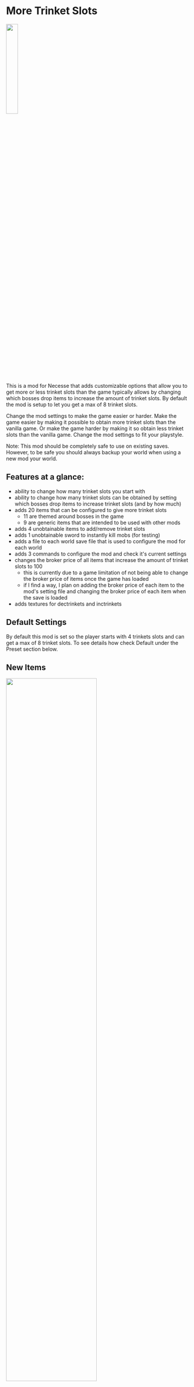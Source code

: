 # More Trinket Slots
<img src="https://github.com/project-curiosity/MoreTrinketSlots/blob/main/src/main/resources/preview.png" width=25% height=25%><br>
This is a mod for Necesse that adds customizable options that allow you to get more or less trinket slots than the game typically allows by changing which bosses drop items to increase the amount of trinket slots. By default the mod is setup to let you get a max of 8 trinket slots.

Change the mod settings to make the game easier or harder. Make the game easier by making it possible to obtain more trinket slots than the vanilla game. Or make the game harder by making it so obtain less trinket slots than the vanilla game. Change the mod settings to fit your playstyle.

Note: This mod should be completely safe to use on existing saves. However, to be safe you should always backup your world when using a new mod your world.

## Features at a glance:
- ability to change how many trinket slots you start with
- ability to change how many trinket slots can be obtained by setting which bosses drop items to increase trinket slots (and by how much)
- adds 20 items that can be configured to give more trinket slots
  - 11 are themed around bosses in the game
  - 9 are generic items that are intended to be used with other mods
- adds 4 unobtainable items to add/remove trinket slots
- adds 1 unobtainable sword to instantly kill mobs (for testing)
- adds a file to each world save file that is used to configure the mod for each world
- adds 3 commands to configure the mod and check it's current settings
- changes the broker price of all items that increase the amount of trinket slots to 100
  - this is currently due to a game limitation of not being able to change the broker price of items once the game has loaded
  - if I find a way, I plan on adding the broker price of each item to the mod's setting file and changing the broker price of each item when the save is loaded
- adds textures for dectrinkets and inctrinkets

## Default Settings
By default this mod is set so the player starts with 4 trinkets slots and can get a max of 8 trinket slots. To see details how check Default under the Preset section below.

## New Items
<img src="https://github.com/project-curiosity/MoreTrinketSlots/blob/main/src/main/images/allitems.png" width=70% height=70%><br>
These are the names of the items in the order they appear in the image above:
- Belt Clip, Spider Leg Keychain, Protective Case, Pocket Protector, Belt Bag, Trinket Pouch, Charm Bracelet
- Swamp Fruit, Dragon Satchel, Dry Bag, Sling Bag, How To Hold More Trinkets: Vol. 1-3
- How To Hold More Trinkets: Vol. 4-9
- moretrinketslots_dectrinkets10, moretrinketslots_dectrinkets5, dectrinkets, inctrinkets, moretrinketslots_inctrinkets5, moretrinketslots_inctrinkets10, Test Sword

## Commands
This mod adds 3 commands:

### `MTS.info <slots/bosses/items/all>`
- Outputs information about the mod's settings to chat for the user.
- Permission Level: User
- 4 Parameter Options
  - `slots`
    - tells the user the trinket slots they start with and the max amount they can get
  - `bosses`
    - tell the user which bosses drop items to increase trinket slots and their condition for doing so
  - `items`
    - tells the user all the items that increase trinket slots and how much slots they give
  - `all`
    - tells the user the slots, bosses, and items information

### `MTS.trinketslots <player/all/online/offline> <set/reset/max/adjust> <new amount>`
- Used to change the amount of trinket slots for the target.
- Permission Level: Owner
- Note: Items in trinket slots that are remove because of this will be lost.
- 4 options for who to target:
  - `player`
    - a specified online player, cannot target offline player
  - `offline`
    - all players who are currently offline
    - Note: Trinket slots for offline players can only be edited if the server does not allow outside characters.
  - `online`
      - all players who are currently online
  - `all`
      - every player that has ever joined the server
- 4 options for how to change trinket slots size
  - `set`
      - sets the target's trinket slot size to the specified new amount
  - `reset`
    - sets the target's trinket slot size to the initial trinket slots setting
  - `max`
    - sets the target's trinket slot size to the max possible based on the settings for the boss drops and items
  - `adjust`
    - changes the target's trinket slot size to be within the initial starting size and max possible size
      - if the target has less than the initial starting size they will be set the initial starting size
      - if the target has more than the max size they will be set to the max size
      - if the target's trinket slot size is between the initial and max size their trinket slot size will not change
- optional new amount parameter 
  - only used by `set` option

### `MTS.loadpreset <default/vanilla/nogain/zerotohero> <subpreset number>`
- Changes the mod settings to a built-in preset.
- Permission Level: Owner
- Note: When changing presets it is recommended to use `MTS.trinketslots all adjust` or `MTS.trinketslots all reset` to ensure all players have a trinket slot amount that fits within the preset's restrictions.
- 4 preset options
  - `default`
  - `vanilla`
  - `nogain`
  - `zerotohero`
  - These presets are explained below but for specific can be found below in the Presets section.
- optional `subpreset number` parameter
  - This parameter is used by `nogain` and `zerotohero` to get slightly different variations of these presets.

## Presets

### Default (default)
Changes the game to make it possible to get 8 trinket slots.
- Empty Pendant
  - Dropped By: Void Wizard
  - Sets trinket slots to 5
- Pocket Protector
  - Dropped By: Ancient Vulture
  - Sets trinket slots to 6
- Charm Bracelet
  - Dropped By: Cryo Queen
  - Sets trinket slots to 7
- Fallen Wizard
  - Dropped By: Wizard Socket
  - Sets trinket slots to 8

### Vanilla (vanilla)
Preset that uses the same exact settings as the base game so you get a "vanilla" experience. Useful if you want access to the commands to change slots but don't want to actually change the game.

### No Gain (nogain)
Players can not gain more trinket slots, what they start with is what they get. Removes all boss drops that give trinket slots and changes items to give no slots. By default it is set to 4 trinket slots but you can use the optional `subpreset number` parameter to set the amount of trinket slots you get. For example you could use `MTS.loadpreset nogain 1` so players only have 1 trinket slot and there are no drops to get more.

### Zero to Hero (zerotohero)
Players start with 0 trinket slots and more bosses drop items to increase trinket slot size. There are six sub presets for this that can be chosen by entering 4, 6, 8, 10, 11, or 12 for the optional `subpreset number` parameter. These change drops so the max slots that can be obtained are 4, 6, 8, 10, 11, or 12. By default it choses the 6 preset. The subpresets are shown below.

#### 4
- Belt Clip
  - Dropped By: Evil's Protector
  - Sets trinket slots to 1
- Protective Case
  - Dropped By: Swamp Guardian
  - Sets trinket slots to 2
- Charm Bracelet
  - Dropped By: Cryo Queen
  - Sets trinket slots to 3
- Wizard Socket
  - Dropped By: Fallen Wizard
  - Sets trinket slots to 4

#### 6
- Belt Clip
  - Dropped By: Evil's Protector
  - Sets trinket slots to 1
- Empty Pendant
  - Dropped By: Void Wizard
  - Sets trinket slots to 2
- Pocket Protector
  - Dropped By: Ancient Vulture
  - Sets trinket slots to 3
- Trinket Pouch
  - Dropped By: Reaper
  - Sets trinket slots to 4
- Swamp Fruit
  - Dropped By: Pest Warden
  - Sets trinket slots to 5
- Wizard Socket
  - Dropped By: Fallen Wizard
  - Sets trinket slots to 6

#### 8
Makes is so about every other boss pre Fallen Wizard drops an item to increase trinket slots by 1.
- Belt Clip
  - Dropped By: Evil's Protector
  - Sets trinket slots to 1
- Spider Leg Keychain
  - Dropped By: Queen Spider
  - Sets trinket slots to 2
- Empty Pendant
  - Dropped By: Void Wizard
  - Sets trinket slots to 3
- Protective Case
  - Dropped By: Swamp Guardian
  - Sets trinket slots to 4
- Pocket Protector
  - Dropped By: Ancient Vulture
  - Sets trinket slots to 5
- Trinket Pouch
  - Dropped By: Reaper
  - Sets trinket slots to 6
- Swamp Fruit
  - Dropped By: Pest Warden
  - Sets trinket slots to 7
- Wizard Socket
  - Dropped By: Fallen Wizard
  - Sets trinket slots to 8

#### 10/11/12
Makes it so basically every boss drops an item to increase trinket slots by one. 11 and 12 are the same as the 10 preset except they include drops for the post Fallen Wizard bosses.
- Belt Clip
  - Dropped By: Evil's Protector
  - Sets trinket slots to 1
- Spider Leg Keychain
  - Dropped By: Queen Spider
  - Sets trinket slots to 2
- Empty Pendant
  - Dropped By: Void Wizard
  - Sets trinket slots to 3
- Protective Case
  - Dropped By: Swamp Guardian
  - Sets trinket slots to 4
- Pocket Protector
  - Dropped By: Ancient Vulture
  - Sets trinket slots to 5
- Trinket Pouch
  - Dropped By: Reaper
  - Sets trinket slots to 6
- Charm Bracelet
  - Dropped By: Cryo Queen
  - Sets trinket slots to 7
- Swamp Fruit
  - Dropped By: Pest Warden
  - Sets trinket slots to 8
- Dragon Satchel
  - Dropped By: Sage and Grit
  - Sets trinket slots to 9
- Wizard Socket
  - Dropped By: Fallen Wizard
  - Sets trinket slots to 10

If 11 or 12 is chosen there is also:
- Dry Bag
  - Dropped By: Mother Slime
  - Sets trinket slots to 11

If 12 is chosen there is also:
- Sling Bag
  - Dropped By: Night Swarm
  - Sets trinket slots to 12

## Settings File
You can configure the mod yourself by modifying the settings file that it creates. This mod creates a file called `mtsSettings.cfg` in each save file. This file is used to load settings for this mod. This makes it so each save file can have their own settings. Save files on windows can be found at `C:\Users\Your Username\AppData\Roaming\Necesse\saves`. Save files are stored as zip files, so to edit the settings file you will need an application to view and edit files inside zip files. When viewing the file it should look something like this:
```
MORETRINKETSLOTS = {
	initialSlots = 4,
	bossdrops = {
		fallenwizard = {
			itemID = wizardsocket,
			minSlots = 6,
			maxSlots = 6,
			increment = 1
		},
		voidwizard = {
			itemID = emptypendant,
			minSlots = 5,
			maxSlots = 5,
			increment = 1
		}
	}
}
```
- `initialSlots` is the amount of slots players should start with
- `bossdrops` is a list of each boss that drops items and each listing has details about that item that drops from them
- `itemID` is the itemID of the item that should drop from the boss
- `minSlots` is the lowest amount of slots the item will ever set the player to
  - in the example above the wizard socket will always set the players trinket slots to 6 when they are below or at 5
- `maxSlots` the maximum amount of slots that the can item can give and is also used for the condition for the boss drop
  - if the player is under the `maxSlots` then the item will drop from the boss
  - if the player is at or above `maxSlots` the item will not drop
  - this can be set to -1, or any negative number, if you want there to be no limit on the uses of the item
- `increment` is the amount of slots the item gives each time it is used
  - if adding the increment to you current slots would put you over `maxSlots` the mod will just set you to `maxSlots` instead

Items can be used multiple times in the list but mod will combine the instances to determine how the item works. The item will use the smallest `minSlots`, the largest `maxSlots`, and the average of all the `increment`s. This will be the resulting behavior of the item but each bosses will still use the `maxSlots` listed for them as the condition instead of the combined `maxSlots` of the item.

### Adding a drop for a boss
Any mob with a `privateLootTable` can be given a drop to increase trinkets, even bosses from other mods. All you need to do is find the `stringID` for the mob or it's complete class name. 
Finding the `stringID` is much simple, all you need to do is the following:
1. go into a world that has cheats enabled
   - cheats can by entering `/allowcheats` twice in the chat
2. open the cheat menu by pressing F10
3. click mobs in the cheat menu
4. search for the mob in there
   - The mobs in the list are listed under their `stringID` so if you find the mob you are looking for you have also found the name you should use in this mod's settings.
     - for example the `stringID` for Cryo Queen is: `cryoqueen`
     - for example the `stringID` for Ignis the Lord of Flames from the mod [Aspects of Alteration](https://steamcommunity.com/sharedfiles/filedetails/?id=2997987435&searchtext=) is: `aoaboss2mob`
   - the mob that is used to spawn the boss may not always be the mob that actually has the loot table that is used
   - currently I don't know why but neither `sageandgrit` or `flyingspiritsbody` work so the class name has to be used instead
     - `necesse.entity.mobs.hostile.bosses.FlyingSpiritsHead`
   - in some situations like this it may be best to find the full class name and use that instead
5. copy the name from here into the settings file

If you can't find the `stringID` or it is giving you issues you can always find the mob's full class name instead. This process in a bit more complicated so I won't go into detail but the basic steps are:
1. find the mod's or game's jar file
2. decompile it with a Java decompiler application
3. find the mob's class
4. copy the full class name
   - for example the full class name of the mob that contains the loot table for Sage and Grit is:
     - `necesse.entity.mobs.hostile.bosses.FlyingSpiritsHead`
   - for example the full name of Ignis the Lord of Flames from the mod [Aspects of Alteration](https://steamcommunity.com/sharedfiles/filedetails/?id=2997987435&searchtext=) is:
     - `AoA.examples.AoABoss2Mob`
5. paste the full class name into the settings file

Below I will list the `itemID`s from this mod and the base game that can be used. I will also list `stringID`s and full class names for bosses in the base game.

### Mod's `itemIDS`
- Belt Clip
  - `moretrinketslots_evilsprotector`
- Spider Leg Keychain
  - `moretrinketslots_queenspider`
- Empty Pendant
  - `emptypendant`
- Protective Case
  - `moretrinketslots_swampguardian`
- Pocket Protector
  - `moretrinketslots_ancientvulture`
- Belt Bag
  - `moretrinketslots_piratecaptain`
- Trinket Pouch
  - `moretrinketslots_reaper`
- Charm Bracelet
  - `moretrinketslots_cryoqueen`
- Swamp Fruit
  - `moretrinketslots_pestwarden`
- Dragon Satchel
  - `moretrinketslots_sageandgrit`
- Wizard Socket
  - `wizardsocket`
- Dry Bag
  - `moretrinketslots_motherslime`
- Sling Bag
  - `moretrinketslots_nighswarm`
- How To Hold More Trinkets: Vol. 1
  - `moretrinketslots_genericitem_1`
- . . .
- How To Hold More Trinkets: Vol. 9
  - `moretrinketslots_genericitem_9`

### Boss `stringID`s and Full Class Names
- Evil's Protector
  - evilsprotector
  - `necesse.entity.mobs.hostile.bosses.EvilsProtectorMob`
- Queen Spider
  - `queenspider`
  - `necesse.entity.mobs.hostile.bosses.QueenSpiderMob`
- Void Wizard
  - `voidwizard`
  - `necesse.entity.mobs.hostile.bosses.VoidWizard`
- Swamp Guardian
  - `swampguardian`
  - `necesse.entity.mobs.hostile.bosses.SwampGuardianHead`
- Ancient Vulture
  - `ancientvulture`
  - `necesse.entity.mobs.hostile.bosses.AncientVultureMob`
- Pirate Captain
  - `piratecaptain`
  - `necesse.entity.mobs.hostile.bosses.PirateCaptainMob`
- Reaper
  - `reaper`
  - `necesse.entity.mobs.hostile.bosses.ReaperMob`
- Cryo Queen
  - `cryoqueen`
  - `necesse.entity.mobs.hostile.bosses.CryoQueenMob`
- Pest Warden
  - `pestwarden`
  - `necesse.entity.mobs.hostile.bosses.PestWardenHead`
- Sage and Grit
  - `necesse.entity.mobs.hostile.bosses.FlyingSpiritsHead`
- Fallen Wizard
  - `fallenwizard`
  - `necesse.entity.mobs.hostile.bosses.FallenWizardMob`
- Mother Slime
  - `motherslime`
  - `necesse.entity.mobs.hostile.bosses.MotherSlimeMob`
- Night Swarm
  - `nightswarm`
  - `necesse.entity.mobs.hostile.bosses.NightSwarmLevelEvent`

## Download
For client use, the mod can be downloaded through the steam workshop page [here](https://steamcommunity.com/sharedfiles/filedetails/?id=3052859125).<br>
For server use, the jar file jar can be downloaded [here](https://github.com/project-curiosity/MoreTrinketSlots/releases).

## Bugs and Recommendations
Recommendations for how to improve this mod are highly recommended.
You can report bugs, suggest updates, or ask for help on github [here](https://github.com/project-curiosity/MoreTrinketSlots/issues) or on the steam workshop discussion [here](https://steamcommunity.com/workshop/filedetails/discussion/3052859125/3934517363281859481/).

## Future Updates
As of right now I consider this mod to be feature complete. This means that I do not plan on making any large changes or updates to this mod. I will primarily only update the mod to fix bugs and keep it up to date for future game updates. However, I would love to hear everyone's ideas on how I can improve the mod. If I like the idea or if the idea is requested enough I may add it into the mod. You can make suggestions on the github page [here](https://github.com/project-curiosity/MoreTrinketSlots/issues) or on the steam workshop discussion [here](https://steamcommunity.com/workshop/filedetails/discussion/3052859125/3934517363281861155/).
